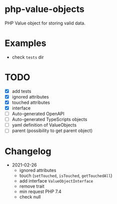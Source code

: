 # php-value-objects

PHP Value object for storing valid data.

# Examples

- check `tests` dir

# TODO

- [x] add tests
- [x] ignored attributes
- [x] touched attributes
- [x] interface
- [ ] Auto-generated OpenAPI
- [ ] Auto-generated TypeScripts objects
- [ ] yaml definition of ValueObjects
- [ ] parent (possibility to get parent object)

# Changelog

- 2021-02-26
  - ignored attributes
  - touch (`setTouched`, `isTouched`, `getTouchedAll`)
  - add interface `ValueObjectInterface`
  - remove trait
  - min request PHP 7.4
  - check null